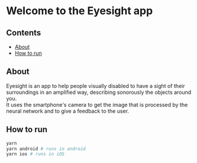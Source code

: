 # Welcome to the Eyesight app

## Contents

- [About](#about)
- [How to run](#how-to-run)

## About

Eyesight is an app to help people visually disabled to have a sight of their surroundings in an amplified way, describing sonorously the objects around you.  
It uses the smartphone's camera to get the image that is processed by the neural network and to give a feedback to the user.

## How to run

```bash
yarn
yarn android # runs in android
yarn ios # runs in iOS
```
